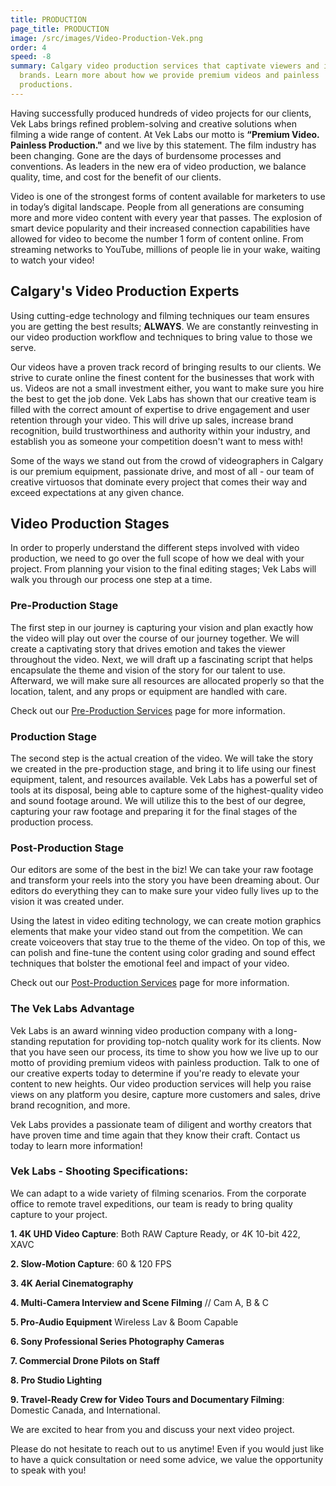```yaml
---
title: PRODUCTION
page_title: PRODUCTION
image: /src/images/Video-Production-Vek.png
order: 4
speed: -8
summary: Calgary video production services that captivate viewers and invigorate
  brands. Learn more about how we provide premium videos and painless
  productions.
---
```


Having successfully produced hundreds of video projects for our clients, Vek Labs brings refined problem-solving and creative solutions when filming a wide range of content. At Vek Labs our motto is **“Premium Video. Painless Production."** and we live by this statement. The film industry has been changing. Gone are the days of burdensome processes and conventions. As leaders in the new era of video production, we balance quality, time, and cost for the benefit of our clients.

Video is one of the strongest forms of content available for marketers to use in today’s digital landscape. People from all generations are consuming more and more video content with every year that passes. The explosion of smart device popularity and their increased connection capabilities have allowed for video to become the number 1 form of content online. From streaming networks to YouTube, millions of people lie in your wake, waiting to watch your video!

## Calgary's Video Production Experts

Using cutting-edge technology and filming techniques our team ensures you are getting the best results; **ALWAYS**. We are constantly reinvesting in our video production workflow and techniques to bring value to those we serve.

Our videos have a proven track record of bringing results to our clients. We strive to curate online the finest content for the businesses that work with us. Videos are not a small investment either, you want to make sure you hire the best to get the job done. Vek Labs has shown that our creative team is filled with the correct amount of expertise to drive engagement and user retention through your video. This will drive up sales, increase brand recognition, build trustworthiness and authority within your industry, and establish you as someone your competition doesn't want to mess with!

Some of the ways we stand out from the crowd of videographers in Calgary is our premium equipment, passionate drive, and most of all - our team of creative virtuosos that dominate every project that comes their way and exceed expectations at any given chance.

## Video Production Stages

In order to properly understand the different steps involved with video production, we need to go over the full scope of how we deal with your project. From planning your vision to the final editing stages; Vek Labs will walk you through our process one step at a time.

### Pre-Production Stage

The first step in our journey is capturing your vision and plan exactly how the video will play out over the course of our journey together. We will create a captivating story that drives emotion and takes the viewer throughout the video. Next, we will draft up a fascinating script that helps encapsulate the theme and vision of the story for our talent to use. Afterward, we will make sure all resources are allocated properly so that the location, talent, and any props or equipment are handled with care.

Check out our <a href="services/pre-production/">Pre-Production Services</a> page for more information.

### Production Stage

The second step is the actual creation of the video. We will take the story we created in the pre-production stage, and bring it to life using our finest equipment, talent, and resources available. Vek Labs has a powerful set of tools at its disposal, being able to capture some of the highest-quality video and sound footage around. We will utilize this to the best of our degree, capturing your raw footage and preparing it for the final stages of the production process.

### Post-Production Stage

Our editors are some of the best in the biz! We can take your raw footage and transform your reels into the story you have been dreaming about. Our editors do everything they can to make sure your video fully lives up to the vision it was created under.

Using the latest in video editing technology, we can create motion graphics elements that make your video stand out from the competition. We can create voiceovers that stay true to the theme of the video. On top of this, we can polish and fine-tune the content using color grading and sound effect techniques that bolster the emotional feel and impact of your video.

Check out our <a href="services/post-production/">Post-Production Services</a> page for more information.

### The Vek Labs Advantage

Vek Labs is an award winning video production company with a long-standing reputation for providing top-notch quality work for its clients. Now that you have seen our process, its time to show you how we live up to our motto of providing premium videos with painless production. Talk to one of our creative experts today to determine if you're ready to elevate your content to new heights. Our video production services will help you raise views on any platform you desire, capture more customers and sales, drive brand recognition, and more.

Vek Labs provides a passionate team of diligent and worthy creators that have proven time and time again that they know their craft. Contact us today to learn more information!

### Vek Labs - Shooting Specifications:

We can adapt to a wide variety of filming scenarios. From the corporate office to remote travel expeditions, our team is ready to bring quality capture to your project.

**1. 4K UHD Video Capture**: Both RAW Capture Ready, or 4K 10-bit 422, XAVC

**2. Slow-Motion Capture**: 60 & 120 FPS

**3. 4K Aerial Cinematography**

**4. Multi-Camera Interview and Scene Filming** // Cam A, B & C

**5. Pro-Audio Equipment** Wireless Lav & Boom Capable

**6. Sony Professional Series Photography Cameras**

**7. Commercial Drone Pilots on Staff**

**8. Pro Studio Lighting**

**9. Travel-Ready Crew for Video Tours and Documentary Filming**: Domestic Canada, and International.

We are excited to hear from you and discuss your next video project.

Please do not hesitate to reach out to us anytime! Even if you would just like to have a quick consultation or need some advice, we value the opportunity to speak with you!
